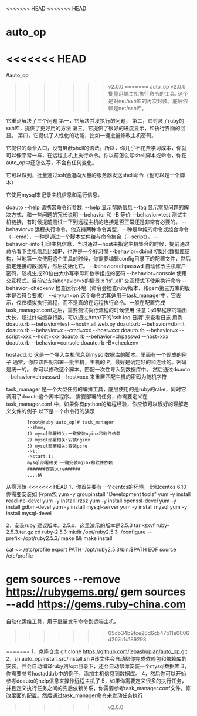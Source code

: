 <<<<<<< HEAD
<<<<<<< HEAD
# auto_op
<<<<<<< HEAD
=======
#auto_op
>>>>>>> v2.0.0
=======
auto_op
>>>>>>> v2.0.0
批量远端主机执行命令的工具.
这个是对net/ssh库的再次封装。底层依赖是net/ssh库。

它重点解决了三个问题
第一，它解决并发执行的问题，
第二，它封装了ruby的ssh库，提供了更好用的方法
第三，它提供了很好的进度显示，和执行界面的回显。
第四，它提供了人性化的功能，比如一键批量修改主机密码。

它提供的命令入口，没有屏蔽shell的语法。所以，你几乎不花费学习成本，你就可以像平常一样，在远程主机上执行命令。你以前怎么写shell脚本或命令，你在auto_op中还怎么写，不会有任何变化。

它可以做到，批量通过ssh通道向大量的服务器发送shell命令（也可以是一个脚本）

它使用mysql来记录主机信息和运行信息。


doauto --help
请携带命令行参数:
		--help       显示帮助信息
		--faq        显示常见问题的解决方式、和一些问题的冗长说明
		--behavior 和 -B 等价
		--behavior=test 测试主机链接，有时候提前测试一下到远程主机的连接是否正常还是非常有必要的。
		--behavior=x   远程执行命令，他支持两种命令类型，一种是单纯的命令或组合命令（--cmd），一种是通过一个脚本文件给与命令集合（--script）。
		--behavior=info       打印主机信息，当时通过--host来指定主机集合的时候，提前通过命令看下主机信息比如IP，也许是一个好习惯
		--behavior=dbinit       初始化数据库结构，当地第一次使用这个工具的时候，你需要编辑config目录下的配置文件，然后指定连接的数据库，然后初始化它。
		--behavior=chpasswd     自动修改主机账户密码，随机生成20位由大小写字母和数字组成的密码
		--behavior=console      使用交互模式。目前它支持behavior=x的情景
			x 'ls','.all'   交互模式下使用执行命令
		--behavior=checkenv 检查运行环境（命令会检查ruby版本、和gem第三方库的版本是否符合要求）
		--dryrun=on 这个命令尤其适用于task_manager中，它表示，仅仅模拟执行流程，而不是真的在远程执行命令。一般在配置完成task_manager.conf之后，需要测试执行流程的时候使用
	注意：如果程序的输出太长，超过终端缓存行数，可以通过/tmp/下的'ssh.log.日期' 来查看日志
		用例
		doauto.rb --behavior=test --host=.all.web.py
		doauto.rb --behavior=dbinit
		doauto.rb --behavior=x --cmd=xxx --host=xxx
		doauto.rb --behavior=x --script=xxx --host=xxx
		doauto.rb --behavior=chpasswd --host=xxx
		doauto.rb --behavior=console
		doauto.rb -B=checkenv


hostadd.rb 
		这是一个导入主机信息到mysql数据库的脚本。里面有一个现成的例子
		通常，你应该匹配部署一批主机，主机的IP，最好是确定好的和连续的。密码是统一的。
		你可以修改这个脚本。匹配一次性导入到数据库中。
		然后通过doauto --behavior=chpasswd --host=xxx 来重置匹配主机的密码为随机字符


task_manager 是一个大型任务的编排工具，底层使用的是ruby的rake，同时它调用了doauto这个脚本程序。
			需要部署的任务，你需要定义在 task_manager.conf 中，如果你有python的编程经验，你应该可以很好的理解定义文件的例子
			以下是一个命令行的演示

			[root@ruby auto_op]# task_manager
			->show;
			1) mysql部署相关:一键安装nginx和软件依赖
			2) mysql部署相关:安装nginx
			3) mysql部署相关:安装pcre
			->1;
			->start 1;
			mysql部署相关:一键安装nginx和软件依赖
			#######安装pcre######
			....略


从零开始
<<<<<<< HEAD
1，你首先要有一个centos的环境，比如centos 6.10
	你需要安装如下rpm包
	yum -y groupinstall "Development tools"
	yum -y install readline-devel
	yum -y install lrzsz
	yum -y install openssl-devel
	yum -y install gdbm-devel
	yum -y install mysql-server
	yum -y install mysql
	yum -y install mysql-devel


2，安装ruby
	建议版本。2.5.x，这里演示的版本是2.5.3
	tar -zxvf ruby-2.5.3.tar.gz
	cd ruby-2.5.3
	mkdir /opt/ruby2.5.3
	./configure --prefix=/opt/ruby2.5.3/
	make && make install

cat <<EOF>> /etc/profile
export PATH=/opt/ruby2.5.3/bin:$PATH
EOF
source /etc/profile

gem sources --remove https://rubygems.org/
gem sources --add https://gems.ruby-china.com
=======
自动化运维工具，用于批量发布命令到远端主机。
>>>>>>> 05db34b9fce26d6cb47b11e0006d207d1c189298

=======
1，克隆仓库
git clone https://github.com/lebashupian/auto_op.git
2，sh auto_op/install_src/install.sh #该文件会自动帮你完成依赖包和依赖库的安装，并会自动编译ruby到/opt目录下，还会自动帮你安装一个mysql数据库
3，你需要参考hostadd.rb中的例子，添加主机信息到数据库。
4，然后你可以开始参考doauto的help信息来操作远程主机了
5，如果你需要定义很多的执行任务，并且定义执行任务之间的先后依赖关系，你需要参考task_manager.conf文件，修改里面的配置。然后通过task_manager命令来发动任务执行
>>>>>>> v2.0.0

